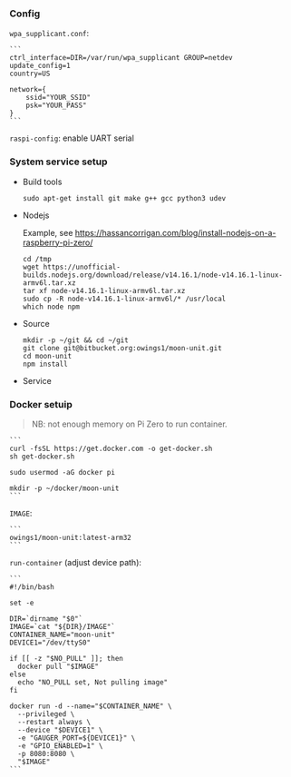 ### Config

`wpa_supplicant.conf`:

    ```
    ctrl_interface=DIR=/var/run/wpa_supplicant GROUP=netdev
    update_config=1
    country=US

    network={
    	ssid="YOUR_SSID"
    	psk="YOUR_PASS"
    }
    ```


`raspi-config`: enable UART serial

### System service setup

- Build tools

    ```
    sudo apt-get install git make g++ gcc python3 udev
    ```

- Nodejs

    Example, see https://hassancorrigan.com/blog/install-nodejs-on-a-raspberry-pi-zero/

    ```
    cd /tmp
    wget https://unofficial-builds.nodejs.org/download/release/v14.16.1/node-v14.16.1-linux-armv6l.tar.xz
    tar xf node-v14.16.1-linux-armv6l.tar.xz
    sudo cp -R node-v14.16.1-linux-armv6l/* /usr/local
    which node npm
    ```

- Source

    ```
    mkdir -p ~/git && cd ~/git
    git clone git@bitbucket.org:owings1/moon-unit.git
    cd moon-unit
    npm install
    ```

- Service


### Docker setuip

> NB: not enough memory on Pi Zero to run container.

    ```
    curl -fsSL https://get.docker.com -o get-docker.sh
    sh get-docker.sh

    sudo usermod -aG docker pi

    mkdir -p ~/docker/moon-unit
    ```

`IMAGE`:

    ```
    owings1/moon-unit:latest-arm32
    ```

`run-container` (adjust device path):

    ```
    #!/bin/bash

    set -e

    DIR=`dirname "$0"`
    IMAGE=`cat "${DIR}/IMAGE"`
    CONTAINER_NAME="moon-unit"
    DEVICE1="/dev/ttyS0"

    if [[ -z "$NO_PULL" ]]; then
      docker pull "$IMAGE"
    else
      echo "NO_PULL set, Not pulling image"
    fi

    docker run -d --name="$CONTAINER_NAME" \
      --privileged \
      --restart always \
      --device "$DEVICE1" \
      -e "GAUGER_PORT=${DEVICE1}" \
      -e "GPIO_ENABLED=1" \
      -p 8080:8080 \
      "$IMAGE"
    ```